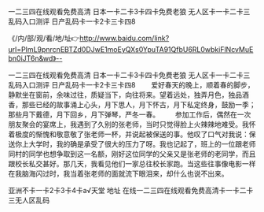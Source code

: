 一二三四在线观看免费高清
日本一卡二卡3卡四卡免费老狼
无人区卡一卡二卡三乱码入口测评
日产乱码卡一卡2卡三卡四8


《/内/部/观/看/地/址👉http://www.baidu.com/link?url=PImL9pnrcnEBTZd0DJwE1moEyQXs0YpuTA91QfbU6RL0wbkiFlNcvMuEbn0iJT6n&wd》--

一二三四在线观看免费高清
日本一卡二卡3卡四卡免费老狼
无人区卡一卡二卡三乱码入口测评
日产乱码卡一卡2卡三卡四8
　　爱好春天的晚上，顺着春的脚步，静默坐在窗前，余味过往，质疑当下，向往将来。望着远处，独弄月色，独品酒香，那些已经的故事涌上心头，月下思人，月下怀古，月下私定终身，鼓励一季；那些月下戴德，月下回乡，月下弹琴，严冬一春。
　　参加工作后，偶然在一次朋友聚会的宴席上，我遇到了久别的张老师，当时只觉得脸上火辣辣地难受。我怀着极度的惭愧和敬意敬了张老师一杯，并说起被保送的事。他叹了口气对我说：保送你上大学时，我的确是承受了很大的压力了呀。我也记起了，班上的一位跟老师同村的同学也想争取到这一名额，刚好这位同学的父亲又是张老师的老同学，而且跟校长私交甚好。那几天，我看见他们一家总往校长家跑。当这些往事像电影一样在我脑海闪过时，我当着张老师的面就流下眼泪来，却什么也说不出来。





亚洲不卡一卡2卡3卡4卡а√天堂 地址 在线一二三四在线观看免费高清卡一卡二卡三无人区乱码
